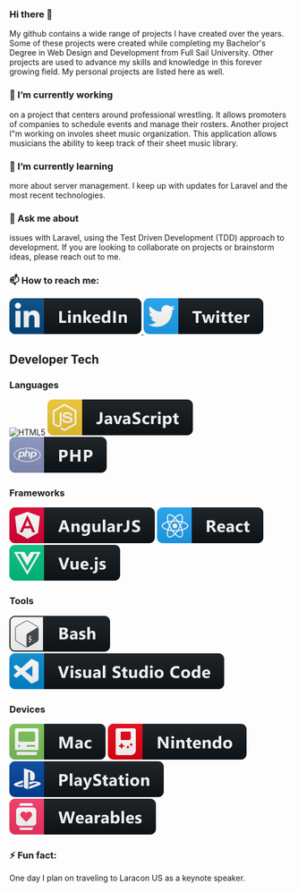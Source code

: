 ### Hi there 👋

My github contains a wide range of projects I have created over the years. Some of these projects were created while completing my Bachelor's Degree in Web Design and Development from Full Sail University. Other projects are used to advance my skills and knowledge in this forever growing field. My personal projects are listed here as well.

### 🔭 I’m currently working

on a project that centers around professional wrestling. It allows promoters of companies to schedule events and manage their rosters. Another project I"m working on involes sheet music organization. This application allows musicians the ability to keep track of their sheet music library.

### 🌱 I’m currently learning

more about server management. I keep up with updates for Laravel and the most recent technologies.

### 💬 Ask me about

issues with Laravel, using the Test Driven Development (TDD) approach to development. If you are looking to collaborate on projects or brainstorm ideas, please reach out to me.

### 📫 How to reach me:
<p align="left">
    <a href="https://www.linkedin.com/in/jeffrey-davidson-8176205a">
        <img src="badges/social/linkedin.svg" alt="LinkedIn" style="max-width:100%;">
    </a>
    <a href="https://twitter.com/jdavidsonwebdev">
        <img src="badges/social/twitter.svg" alt="Twitter" style="max-width:100%;">
    </a>
</p>

## Developer Tech

### Languages
<p align="left">
    <img src="badges/languages/html5.svg" alt="HTML5" style="max-width:100%;">
    <img src="badges/languages/js.svg" alt="Javascript" style="max-width:100%;">
    <img src="badges/languages/php.svg" alt="PHP" style="max-width:100%;">
</p>

### Frameworks
<p align="left">
    <img src="badges/languages/frameworks/angular.svg" alt="LinkedIn" style="max-width:100%;">
    <img src="badges/languages/frameworks/react.svg" alt="Twitter" style="max-width:100%;">
    <img src="badges/languages/frameworks/vue.svg" alt="Twitter" style="max-width:100%;">
</p>

### Tools
<p align="left">
    <img src="badges/tools/bash.svg" alt="Bash" style="max-width:100%;">
    <img src="badges/tools/visualstudio_code.svg" alt="Visual Studio Code" style="max-width:100%;">
</p>

### Devices
<p align="left">
    <img src="badges/devices/mac.svg" alt="Mac" style="max-width:100%;">
    <img src="badges/devices/nintendo.svg" alt="Nintendo" style="max-width:100%;">
    <img src="badges/devices/playstation.svg" alt="Playstation" style="max-width:100%;">
    <img src="badges/devices/wearables.svg" alt="Wearables" style="max-width:100%;">
</p>

### ⚡ Fun fact:

One day I plan on traveling to Laracon US as a keynote speaker.
